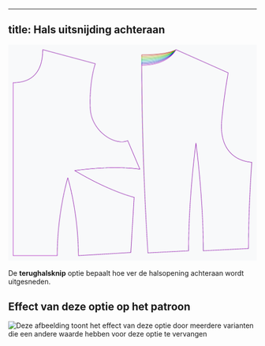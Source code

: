 ***

## title: Hals uitsnijding achteraan

![Het effect van de optie voor de zijkant uitknippen op het patroon](sample.png)

De **terughalsknip** optie bepaalt hoe ver de halsopening achteraan wordt uitgesneden.

## Effect van deze optie op het patroon

![Deze afbeelding toont het effect van deze optie door meerdere varianten die een andere waarde hebben voor deze optie te vervangen](bella\_backneckcutout\_sample.svg "Effect van deze optie op het patroon")
